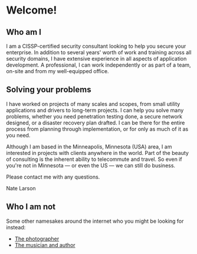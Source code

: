 # Welcome!

## Who am I

I am a CISSP-certified security consultant looking to help you secure your enterprise. In addition to several years' worth of work and training across all security domains, I have extensive experience in all aspects of application development. A professional, I can work independently or as part of a team, on-site and from my well-equipped office.

## Solving your problems

I have worked on projects of many scales and scopes, from small utility applications and drivers to long-term projects. I can help you solve many problems, whether you need penetration testing done, a secure network designed, or a disaster recovery plan drafted. I can be there for the entire process from planning through implementation, or for only as much of it as you need.

Although I am based in the Minneapolis, Minnesota (USA) area, I am interested in projects with clients anywhere in the world. Part of the beauty of consulting is the inherent ability to telecommute and travel. So even if you're not in Minnesota — or even the US — we can still do business.

Please contact me with any questions.

Nate Larson 

## Who I am not

Some other namesakes around the internet who you might be looking for instead:
* [The photographer](https://www.natelarson.com)
* [The musician and author](https://en.wikipedia.org/wiki/Nathan_Larson_(musician))

